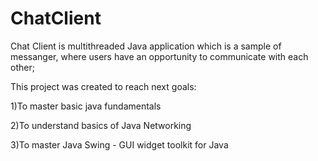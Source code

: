 # ChatClient

Chat Client is multithreaded Java application which is a sample of messanger, where users have an opportunity to communicate with each other;

This project was created to reach next goals: 

1)To master basic java fundamentals

2)To understand basics of Java Networking

3)To master Java Swing - GUI widget toolkit for Java
